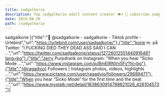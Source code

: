 ```yaml
---
title: sadgalkorie
description: Top sadgalkorie adult content creator 👁♐️ 👑 subscribe sadgalkorie to my porn site below IG sadgalkorie
date: 2019-08-26
path: /sadgalkorie
---
```


sadgalkorie
[{"title":"🦄 @sadgalkorie - sadgalkorie - Tiktok profile - Urlebird","url":"https://urlebird.com/user/sadgalkorie/"},{"title":"korie m. på Twitter: \"I FUCKING DIED THEY DEAD ASS SAID I CAN ...","url":"https://twitter.com/sadgalkorie/status/1272601255144091648?lang=bg"},{"title":"Jerry Purpdrank on Instagram: “When you hear “Sicko Mode ...","url":"https://www.instagram.com/p/BmEIRNVn5Fi/?hl=bg"},{"title":"(@ragadyio) Followers | Instagram photos, videos, highlights ...","url":"https://www.pictame.com/user/ragadyio/followers/29689471"},{"title":"When you hear “Sicko Mode” for the first time and the beat ...","url":"https://www.mystalk.net/detail/1838630914798621026_426104573"}]

